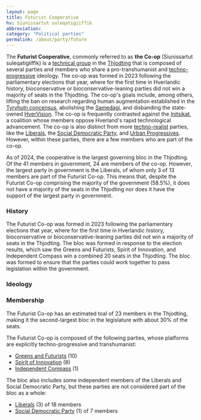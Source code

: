 ```yaml
---
layout: page
title: Futurist Cooperative
hv: Siunissartut suleqatigiiffik
abbreviation: 
category: "Political parties"
permalink: /about/party/future
---
```


The **Futurist Cooperative**, commonly referred to as **the Co-op** (Siunissartut suleqatigiiffik) is a [technical group](https://en.wikipedia.org/wiki/Technical_group) in the [Thjodting](/HUN/about/government/thjodting) that is composed of several parties and members who share a pro-transhumanist and [techno-progressive](/HUN/about/ideology/techno-progressivism) ideology. The co-op was formed in 2023 following the parliamentary elections that year, where for the first time in Hverlandic history, bioconservative or bioconservative-leaning parties did not win a majority of seats in the Thjodting. The co-op's goals include, among others, lifting the ban on research regarding human augmentation established in the [Tyrvhuln concensus](/HUN/about/ideology/tyrvhuln-consensus), abolishing the [Samedagi](/HUN/politics/2023/08/29/ref), and disbanding the state-owned [HverVision](/HUN/about/government/hvervision). The co-op is frequently contrasted against the [Initsikat](/HUN/about/party/bio-coa), a coalition whose members oppose Hverland's rapid technological advancement. The co-op is also distinct from more [techno-realist](/HUN/about/ideology/techno-realism) parties, like the [Liberals](/HUN/about/party/as), the [Social Democratic Party](/HUN/about/party/ids), and [Urban Progressives](/HUN/about/party/is). However, within these parties, there are a few members who are part of the co-op.

As of 2024, the cooperative is the largest governing bloc in the Thjodting. Of the 41 members in government, 24 are members of the co-op. However, the largest party in government is the Liberals, of whom only 3 of 13 members are part of the Futurist Co-op. This means that, despite the Futurist Co-op comprising the majority of the government (58.5%), it does not have a majority of the seats in the Thjodting nor does it have the support of the largest party in government.


### History
The Futurist Co-op was formed in 2023 following the parliamentary elections that year, where for the first time in Hverlandic history, bioconservative or bioconservative-leaning parties did not win a majority of seats in the Thjodting. The bloc was formed in response to the election results, which saw the Greens and Futurists, Spirit of Innovation, and Independent Compass win a combined 20 seats in the Thjodting. The bloc was formed to ensure that the parties could work together to pass legislation within the government.

### Ideology


### Membership
The Futurist Co-op has an estimated toal of 23 members in the Thjodting, making it the second-largest bloc in the legislature with about 30% of the seats.

The Futurist Co-op is composed of the following parties, whose platforms are explicitly techno-progressive and transhumanist:

* <span class="party-stripe party-ks"></span> [Greens and Futurists](/HUN/about/party/ks) (10)
* <span class="party-stripe party-pa"></span> [Spirit of Innovation](/HUN/about/party/pa) (8)
* <span class="party-stripe party-nq"></span> [Independent Compass](/HUN/about/party/nq) (1)

The bloc also includes some independent members of the Liberals and Social Democratic Party, but these parties are not considered part of the bloc as a whole:

* <span class="party-stripe party-as"></span> [Liberals](/HUN/about/party/as) (3) of 18 members
* <span class="party-stripe party-ids"></span> [Social Democratic Party](/HUN/about/party/ids) (1) of 7 members